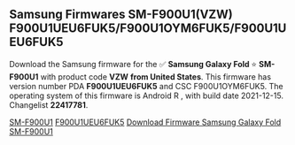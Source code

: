 <h2>Samsung Firmwares SM-F900U1(VZW) F900U1UEU6FUK5/F900U1OYM6FUK5/F900U1UEU6FUK5</h2>
Download the Samsung firmware for the ✅ <strong>Samsung Galaxy Fold </strong> ⭐ <strong>SM-F900U1</strong> with product code <strong>VZW</strong> <strong> from United States</strong>. This firmware has version number PDA <strong>F900U1UEU6FUK5</strong> and CSC F900U1OYM6FUK5. The operating system of this firmware is Android R , with build date 2021-12-15. Changelist <strong>22417781</strong>.


[SM-F900U1](https://samfirm.shop/samsung/model/SM-F900U1)
[F900U1UEU6FUK5](https://samfirm.shop/samsung/pda/F900U1UEU6FUK5)
[Download Firmware Samsung Galaxy Fold SM-F900U1](https://samfirm.shop/samsung/firmware/482546)
